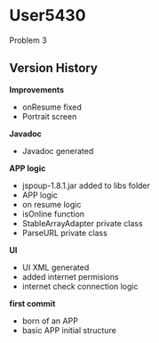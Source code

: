 # User5430
Problem 3

<h2>Version History</h2>

<b>Improvements</b>
<ul>
    <li>onResume fixed</li>
    <li>Portrait screen</li>
</ul>
<b>Javadoc</b>
<ul>
    <li>Javadoc generated</li>
</ul>
<b>APP logic</b>
<ul>
    <li>jspoup-1.8.1.jar added to libs folder</li>
	<li>APP logic</li>
    <li>on resume logic</li>
    <li>isOnline function</li>
	<li>StableArrayAdapter private class</li>
	<li>ParseURL private class</li>
</ul>
<b>UI</b>
<ul>
    <li>UI XML generated</li>
    <li>added internet permisions</li>
    <li>internet check connection logic</li>
</ul>
<b>first commit</b>
<ul>
    <li>born of an APP</li>
    <li>basic APP initial structure</li>
</ul>
